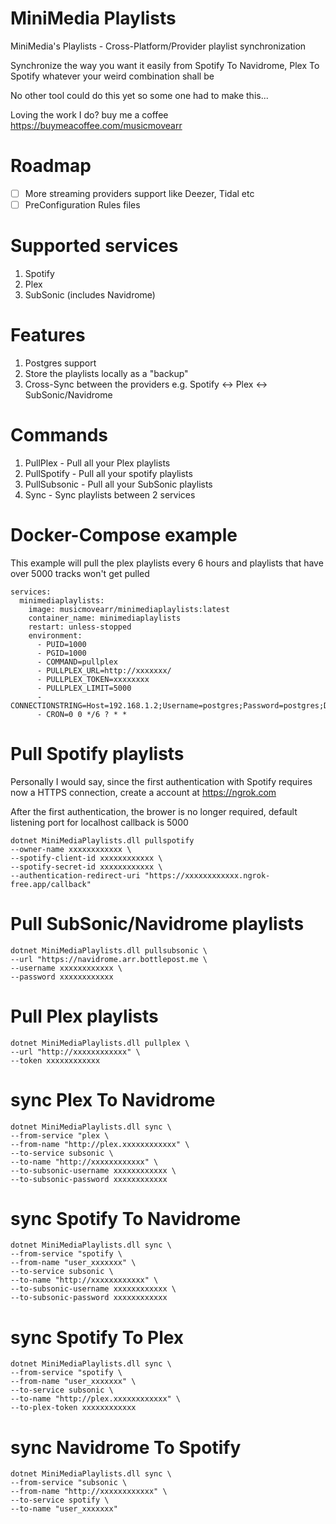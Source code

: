 # MiniMedia Playlists
MiniMedia's Playlists - Cross-Platform/Provider playlist synchronization

Synchronize the way you want it easily from Spotify To Navidrome, Plex To Spotify whatever your weird combination shall be

No other tool could do this yet so some one had to make this...

Loving the work I do? buy me a coffee https://buymeacoffee.com/musicmovearr

# Roadmap
- [ ] More streaming providers support like Deezer, Tidal etc
- [ ] PreConfiguration Rules files

# Supported services
1. Spotify
2. Plex
3. SubSonic (includes Navidrome)

# Features
1. Postgres support
2. Store the playlists locally as a "backup"
3. Cross-Sync between the providers e.g. Spotify <-> Plex <-> SubSonic/Navidrome

# Commands
1. PullPlex - Pull all your Plex playlists
2. PullSpotify - Pull all your spotify playlists
3. PullSubsonic - Pull all your SubSonic playlists
4. Sync - Sync playlists between 2 services

# Docker-Compose example
This example will pull the plex playlists every 6 hours and playlists that have over 5000 tracks won't get pulled
```
services:
  minimediaplaylists:
    image: musicmovearr/minimediaplaylists:latest
    container_name: minimediaplaylists
    restart: unless-stopped
    environment:
      - PUID=1000
      - PGID=1000
      - COMMAND=pullplex
      - PULLPLEX_URL=http://xxxxxxx/
      - PULLPLEX_TOKEN=xxxxxxxx
      - PULLPLEX_LIMIT=5000
      - CONNECTIONSTRING=Host=192.168.1.2;Username=postgres;Password=postgres;Database=minimedia
      - CRON=0 0 */6 ? * *
```

# Pull Spotify playlists
Personally I would say, since the first authentication with Spotify requires now a HTTPS connection, create a account at https://ngrok.com

After the first authentication, the brower is no longer required, default listening port for localhost callback is 5000
```
dotnet MiniMediaPlaylists.dll pullspotify
--owner-name xxxxxxxxxxxx \
--spotify-client-id xxxxxxxxxxxx \
--spotify-secret-id xxxxxxxxxxxx \
--authentication-redirect-uri "https://xxxxxxxxxxxx.ngrok-free.app/callback"
```

# Pull SubSonic/Navidrome playlists

```
dotnet MiniMediaPlaylists.dll pullsubsonic \
--url "https://navidrome.arr.bottlepost.me \
--username xxxxxxxxxxxx \
--password xxxxxxxxxxxx
```

# Pull Plex playlists

```
dotnet MiniMediaPlaylists.dll pullplex \
--url "http://xxxxxxxxxxxx" \
--token xxxxxxxxxxxx
```

# sync Plex To Navidrome
```
dotnet MiniMediaPlaylists.dll sync \
--from-service "plex \
--from-name "http://plex.xxxxxxxxxxxx" \
--to-service subsonic \
--to-name "http://xxxxxxxxxxxx" \
--to-subsonic-username xxxxxxxxxxxx \
--to-subsonic-password xxxxxxxxxxxx
```

# sync Spotify To Navidrome
```
dotnet MiniMediaPlaylists.dll sync \
--from-service "spotify \
--from-name "user_xxxxxxx" \
--to-service subsonic \
--to-name "http://xxxxxxxxxxxx" \
--to-subsonic-username xxxxxxxxxxxx \
--to-subsonic-password xxxxxxxxxxxx
```

# sync Spotify To Plex
```
dotnet MiniMediaPlaylists.dll sync \
--from-service "spotify \
--from-name "user_xxxxxxx" \
--to-service subsonic \
--to-name "http://plex.xxxxxxxxxxxx" \
--to-plex-token xxxxxxxxxxxx
```

# sync Navidrome To Spotify
```
dotnet MiniMediaPlaylists.dll sync \
--from-service "subsonic \
--from-name "http://xxxxxxxxxxxx" \
--to-service spotify \
--to-name "user_xxxxxxx"
```

